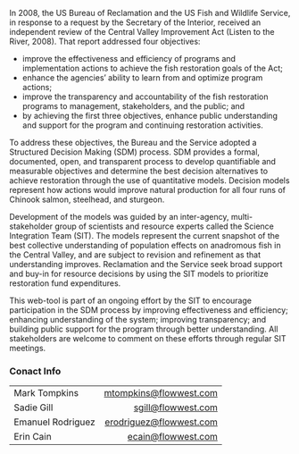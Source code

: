 In 2008, the US Bureau of Reclamation and the US Fish and Wildlife Service, in response to a request by the Secretary of the Interior, received an independent review of the Central Valley Improvement Act (Listen to the River, 2008). That report addressed four objectives:

* improve the effectiveness and efficiency of programs and implementation actions to achieve the fish restoration goals of the Act;
* enhance the agencies’ ability to learn from and optimize program actions;
* improve the transparency and accountability of the fish restoration programs to management, stakeholders, and the public; and
* by achieving the first three objectives, enhance public understanding and support for the program and continuing restoration activities.

To address these objectives, the Bureau and the Service adopted a Structured Decision Making (SDM) process. SDM provides a formal, documented, open, and transparent process to develop quantifiable and measurable objectives and determine the best decision alternatives to achieve restoration through the use of quantitative models. Decision models represent how actions would improve natural production for all four runs of Chinook salmon, steelhead, and sturgeon.

Development of the models was guided by an inter-agency, multi-stakeholder group of scientists and resource experts called the Science Integration Team (SIT). The models represent the current snapshot of the best collective understanding of population effects on anadromous fish in the Central Valley, and are subject to revision and refinement as that understanding improves. Reclamation and the Service seek broad support and buy-in for resource decisions by using the SIT models to prioritize restoration fund expenditures.

This web-tool is part of an ongoing effort by the SIT to encourage participation in the SDM process by improving effectiveness and efficiency; enhancing understanding of the system; improving transparency; and building public support for the program through better understanding. All stakeholders are welcome to comment on these efforts through regular SIT meetings.  


### Conact Info

|                  |                        |
|:-----------------------|-----------------------:|
|Mark Tompkins| mtompkins@flowwest.com|
|Sadie Gill | sgill@flowwest.com|
|Emanuel Rodriguez   |erodriguez@flowwest.com |
|Erin Cain  | ecain@flowwest.com |
